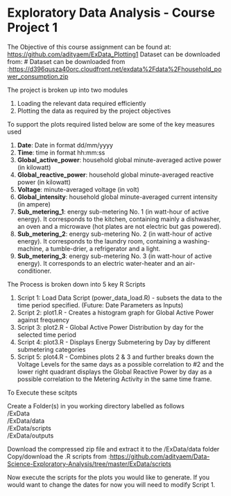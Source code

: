 # Exploratory Data Analysis - Course Project 1
The Objective of this course assignment can be found at: https://github.com/adityaem/ExData_Plotting1
Dataset can be downloaded from: # Dataset can be downloaded from :https://d396qusza40orc.cloudfront.net/exdata%2Fdata%2Fhousehold_power_consumption.zip

The project is broken up into two modules 
1. Loading the relevant data required efficiently
2. Plotting the data as required by the project objectives

To support the plots required listed below are some of the key measures used
<ol>
<li><b>Date</b>: Date in format dd/mm/yyyy </li>
<li><b>Time</b>: time in format hh:mm:ss </li>
<li><b>Global_active_power</b>: household global minute-averaged active power (in kilowatt) </li>
<li><b>Global_reactive_power</b>: household global minute-averaged reactive power (in kilowatt) </li>
<li><b>Voltage</b>: minute-averaged voltage (in volt) </li>
<li><b>Global_intensity</b>: household global minute-averaged current intensity (in ampere) </li>
<li><b>Sub_metering_1</b>: energy sub-metering No. 1 (in watt-hour of active energy). It corresponds to the kitchen, containing mainly a dishwasher, an oven and a microwave (hot plates are not electric but gas powered). </li>
<li><b>Sub_metering_2</b>: energy sub-metering No. 2 (in watt-hour of active energy). It corresponds to the laundry room, containing a washing-machine, a tumble-drier, a refrigerator and a light. </li>
<li><b>Sub_metering_3</b>: energy sub-metering No. 3 (in watt-hour of active energy). It corresponds to an electric water-heater and an air-conditioner.</li>
</ol>
The Process is broken down into 5 key R Scripts
<ol>
<li>Script 1: Load Data Script (power_data_load.R) - subsets the data to the time period specified. (Future: Date Parameters as Inputs) </li>
<li>Script 2: plot1.R - Creates a histogram graph for Global Active Power against frequency </li>
<li>Script 3: plot2.R - Global Active Power Distribution by day for the selected time period </li>
<li>Script 4: plot3.R - Displays Energy Submetering by Day by different submetering categories </li>
<li>Script 5: plot4.R - Combines plots 2 & 3 and further breaks down the Voltage Levels for the same days as a possible correlation to #2 and the lower right quadrant displays the Global Reactive Power by day as a possible correlation to the Metering Activity in the same time frame. </li>
</ol>

To Execute these scitpts

Create a Folder(s) in you working directory labelled as follows
<br>/ExData 
<br>/ExData/data 
<br>/ExData/scripts
<br>/ExData/outputs
 
 Download the compressed zip file and extract it to the /ExData/data folder
 Copy/download the .R scripts from :https://github.com/adityaem/Data-Science-Exploratory-Analysis/tree/master/ExData/scripts
 
 Now execute the scripts for the plots you would like to generate. If you would want to change the dates for now you will need to modify Script 1.
 
 
